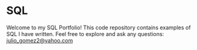 # SQL
Welcome to my SQL Portfolio! This code repository contains examples of SQL I have written. Feel free to explore and ask any questions: julio_gomez2@yahoo.com
